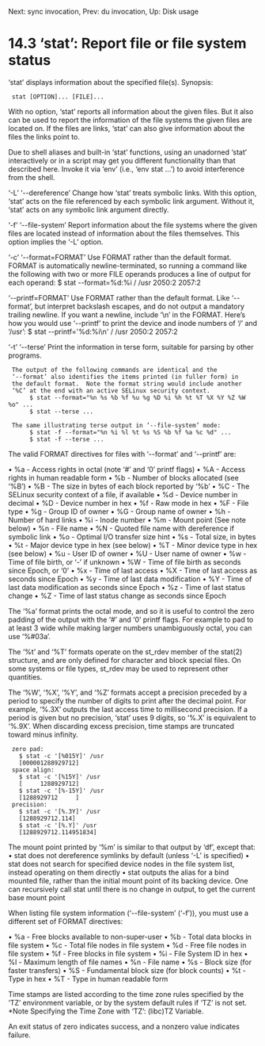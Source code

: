 Next: sync invocation,  Prev: du invocation,  Up: Disk usage

14.3 ‘stat’: Report file or file system status
==============================================

‘stat’ displays information about the specified file(s).  Synopsis:

     stat [OPTION]... [FILE]...

   With no option, ‘stat’ reports all information about the given files.
But it also can be used to report the information of the file systems
the given files are located on.  If the files are links, ‘stat’ can also
give information about the files the links point to.

   Due to shell aliases and built-in ‘stat’ functions, using an
unadorned ‘stat’ interactively or in a script may get you different
functionality than that described here.  Invoke it via ‘env’ (i.e., ‘env
stat ...’) to avoid interference from the shell.

‘-L’
‘--dereference’
     Change how ‘stat’ treats symbolic links.  With this option, ‘stat’
     acts on the file referenced by each symbolic link argument.
     Without it, ‘stat’ acts on any symbolic link argument directly.

‘-f’
‘--file-system’
     Report information about the file systems where the given files are
     located instead of information about the files themselves.  This
     option implies the ‘-L’ option.

‘-c’
‘--format=FORMAT’
     Use FORMAT rather than the default format.  FORMAT is automatically
     newline-terminated, so running a command like the following with
     two or more FILE operands produces a line of output for each
     operand:
          $ stat --format=%d:%i / /usr
          2050:2
          2057:2

‘--printf=FORMAT’
     Use FORMAT rather than the default format.  Like ‘--format’, but
     interpret backslash escapes, and do not output a mandatory trailing
     newline.  If you want a newline, include ‘\n’ in the FORMAT.
     Here’s how you would use ‘--printf’ to print the device and inode
     numbers of ‘/’ and ‘/usr’:
          $ stat --printf='%d:%i\n' / /usr
          2050:2
          2057:2

‘-t’
‘--terse’
     Print the information in terse form, suitable for parsing by other
     programs.

     The output of the following commands are identical and the
     ‘--format’ also identifies the items printed (in fuller form) in
     the default format.  Note the format string would include another
     ‘%C’ at the end with an active SELinux security context.
          $ stat --format="%n %s %b %f %u %g %D %i %h %t %T %X %Y %Z %W %o" ...
          $ stat --terse ...

     The same illustrating terse output in ‘--file-system’ mode:
          $ stat -f --format="%n %i %l %t %s %S %b %f %a %c %d" ...
          $ stat -f --terse ...

   The valid FORMAT directives for files with ‘--format’ and ‘--printf’
are:

   • %a - Access rights in octal (note ‘#’ and ‘0’ printf flags)
   • %A - Access rights in human readable form
   • %b - Number of blocks allocated (see ‘%B’)
   • %B - The size in bytes of each block reported by ‘%b’
   • %C - The SELinux security context of a file, if available
   • %d - Device number in decimal
   • %D - Device number in hex
   • %f - Raw mode in hex
   • %F - File type
   • %g - Group ID of owner
   • %G - Group name of owner
   • %h - Number of hard links
   • %i - Inode number
   • %m - Mount point (See note below)
   • %n - File name
   • %N - Quoted file name with dereference if symbolic link
   • %o - Optimal I/O transfer size hint
   • %s - Total size, in bytes
   • %t - Major device type in hex (see below)
   • %T - Minor device type in hex (see below)
   • %u - User ID of owner
   • %U - User name of owner
   • %w - Time of file birth, or ‘-’ if unknown
   • %W - Time of file birth as seconds since Epoch, or ‘0’
   • %x - Time of last access
   • %X - Time of last access as seconds since Epoch
   • %y - Time of last data modification
   • %Y - Time of last data modification as seconds since Epoch
   • %z - Time of last status change
   • %Z - Time of last status change as seconds since Epoch

   The ‘%a’ format prints the octal mode, and so it is useful to control
the zero padding of the output with the ‘#’ and ‘0’ printf flags.  For
example to pad to at least 3 wide while making larger numbers
unambiguously octal, you can use ‘%#03a’.

   The ‘%t’ and ‘%T’ formats operate on the st_rdev member of the
stat(2) structure, and are only defined for character and block special
files.  On some systems or file types, st_rdev may be used to represent
other quantities.

   The ‘%W’, ‘%X’, ‘%Y’, and ‘%Z’ formats accept a precision preceded by
a period to specify the number of digits to print after the decimal
point.  For example, ‘%.3X’ outputs the last access time to millisecond
precision.  If a period is given but no precision, ‘stat’ uses 9 digits,
so ‘%.X’ is equivalent to ‘%.9X’.  When discarding excess precision,
time stamps are truncated toward minus infinity.

     zero pad:
       $ stat -c '[%015Y]' /usr
       [000001288929712]
     space align:
       $ stat -c '[%15Y]' /usr
       [     1288929712]
       $ stat -c '[%-15Y]' /usr
       [1288929712     ]
     precision:
       $ stat -c '[%.3Y]' /usr
       [1288929712.114]
       $ stat -c '[%.Y]' /usr
       [1288929712.114951834]

   The mount point printed by ‘%m’ is similar to that output by ‘df’,
except that:
   • stat does not dereference symlinks by default (unless ‘-L’ is
     specified)
   • stat does not search for specified device nodes in the file system
     list, instead operating on them directly
   • stat outputs the alias for a bind mounted file, rather than the
     initial mount point of its backing device.  One can recursively
     call stat until there is no change in output, to get the current
     base mount point

   When listing file system information (‘--file-system’ (‘-f’)), you
must use a different set of FORMAT directives:

   • %a - Free blocks available to non-super-user
   • %b - Total data blocks in file system
   • %c - Total file nodes in file system
   • %d - Free file nodes in file system
   • %f - Free blocks in file system
   • %i - File System ID in hex
   • %l - Maximum length of file names
   • %n - File name
   • %s - Block size (for faster transfers)
   • %S - Fundamental block size (for block counts)
   • %t - Type in hex
   • %T - Type in human readable form

   Time stamps are listed according to the time zone rules specified by
the ‘TZ’ environment variable, or by the system default rules if ‘TZ’ is
not set.  *Note Specifying the Time Zone with ‘TZ’: (libc)TZ Variable.

   An exit status of zero indicates success, and a nonzero value
indicates failure.

